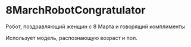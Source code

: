 # 8MarchRobotCongratulator
Робот, поздравляющий женщин с 8 Марта и говорящий комплименты

Использует модель, распознающую возраст и пол.
